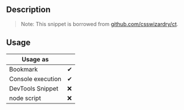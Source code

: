 ## Description

> Note: 
> This snippet is borrowed from [github.com/csswizardry/ct](https://github.com/csswizardry/ct).

## Usage


| Usage as |   |
| --- | --- |
| Bookmark |  ✔ | 
| Console execution | ✔ | 
| DevTools Snippet | ❌ | 
| node script | ❌ | 
